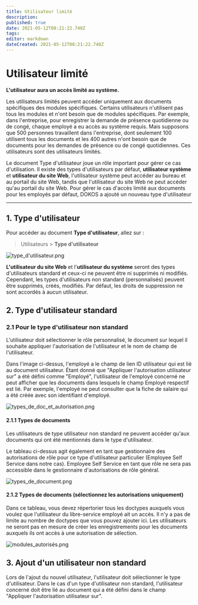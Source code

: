 ```yaml
---
title: Utilisateur limité
description: 
published: true
date: 2021-05-12T08:21:22.740Z
tags: 
editor: markdown
dateCreated: 2021-05-12T08:21:22.740Z
---
```


# Utilisateur limité
**L'utilisateur aura un accès limité au système.**

Les utilisateurs limités peuvent accéder uniquement aux documents spécifiques des modules spécifiques. Certains utilisateurs n'utilisent pas tous les modules et n'ont besoin que de modules spécifiques. Par exemple, dans l'entreprise, pour enregistrer la demande de présence quotidienne ou de congé, chaque employé a eu accès au système requis. Mais supposons que 500 personnes travaillent dans l'entreprise, dont seulement 100 utilisent tous les documents et les 400 autres n'ont besoin que de documents pour les demandes de présence ou de congé quotidiennes. Ces utilisateurs sont des utilisateurs limités.

Le document Type d'utilisateur joue un rôle important pour gérer ce cas d'utilisation. Il existe des types d'utilisateurs par défaut, **utilisateur système** et **utilisateur du site Web**, l'utilisateur système peut accéder au bureau et au portail du site Web, tandis que l'utilisateur du site Web ne peut accéder qu'au portail du site Web. Pour gérer le cas d'accès limité aux documents pour les employés par défaut, DOKOS a ajouté un nouveau type d'utilisateur

---

## 1. Type d'utilisateur

Pour accéder au document **Type d'utilisateur**, allez sur :

> Utilisateurs > **Type d'utilisateur**

![type_d'utilisateur.png](/setup/user-permissions/type_d'utilisateur.png)

**L'utilisateur du site Web** et l'**utilisateur du système** seront des types d'utilisateurs standard et ceux-ci ne peuvent être ni supprimés ni modifiés. Cependant, les types d'utilisateurs non standard (personnalisés) peuvent être supprimés, créés, modifiés. Par défaut, les droits de suppression ne sont accordés à aucun utilisateur.

## 2. Type d'utilisateur standard 

### 2.1 Pour le type d'utilisateur non standard

L'utilisateur doit sélectionner le rôle personnalisé, le document sur lequel il souhaite appliquer l'autorisation de l'utilisateur et le nom de champ de l'utilisateur.

Dans l'image ci-dessus, l'employé a le champ de lien ID utilisateur qui est lié au document utilisateur. Étant donné que "Appliquer l'autorisation utilisateur sur" a été défini comme "Employé", l'utilisateur de l'employé concerné ne peut afficher que les documents dans lesquels le champ Employé respectif est lié. Par exemple, l'employé ne peut consulter que la fiche de salaire qui a été créée avec son identifiant d'employé.

![types_de_doc_et_autorisation.png](/setup/user-permissions/types_de_doc_et_autorisation.png)

#### 2.1.1 Types de documents

Les utilisateurs de type utilisateur non standard ne peuvent accéder qu'aux documents qui ont été mentionnés dans le type d'utilisateur.

Le tableau ci-dessus agit également en tant que gestionnaire des autorisations de rôle pour ce type d'utilisateur particulier (Employee Self Service dans notre cas). Employee Self Service en tant que rôle ne sera pas accessible dans le gestionnaire d'autorisations de rôle général.

![types_de_document.png](/setup/user-permissions/types_de_document.png)

#### 2.1.2 Types de documents (sélectionnez les autorisations uniquement)

Dans ce tableau, vous devez répertorier tous les doctypes auxquels vous voulez que l'utilisateur du libre-service employé ait un accès. Il n'y a pas de limite au nombre de doctypes que vous pouvez ajouter ici. Les utilisateurs ne seront pas en mesure de créer les enregistrements pour les documents auxquels ils ont accès à une autorisation de sélection.

![modules_autorisés.png](/setup/user-permissions/modules_autorisés.png)

## 3. Ajout d'un utilisateur non standard

Lors de l'ajout du nouvel utilisateur, l'utilisateur doit sélectionner le type d'utilisateur. Dans le cas d'un type d'utilisateur non standard, l'utilisateur concerné doit être lié au document qui a été défini dans le champ "Appliquer l'autorisation utilisateur sur".















